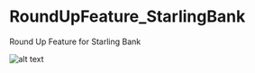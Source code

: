 # RoundUpFeature_StarlingBank
Round Up Feature for Starling Bank

![alt text](https://user-images.githubusercontent.com/30627907/60475971-a8dffd80-9c71-11e9-9175-5a486668bc52.jpeg)

